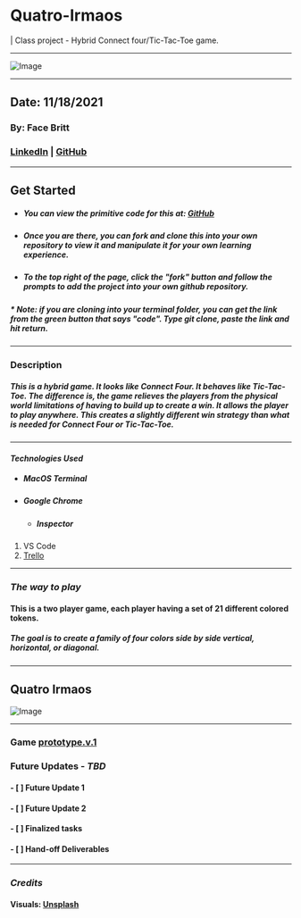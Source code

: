 # Quatro-Irmaos
| Class project - Hybrid Connect four/Tic-Tac-Toe game.
***
![Image](https://res.cloudinary.com/devvy8/image/upload/v1637218106/samples/Four%20Brothers%20Game%20-%20Proj%201%20photo/Generic_Connect_four_mhkkiu.png)



***

<!-- # Making README Files -->
## Date: 11/18/2021

### By: Face Britt
### [LinkedIn](https://www.linkedin.com/in/face-britt-323a976/) | [GitHub](https://www.github.com)
***
## Get Started
* ##### You can view the primitive code for this at: *[GitHub](https://github.com/GotFaceGit/Quatro-Irmaos)*
* ##### Once you are there, you can fork and clone this into your own repository to view it and manipulate it for your own learning experience.
* ##### To the top right of the page, click the "fork" button and follow the prompts to add the project into your own github repository. 
##### * Note: if you are cloning into your terminal folder, you can get the link from the green button that says "code". Type git clone, paste the link and hit return.
***
### Description
##### This is a hybrid game. It looks like Connect Four. It behaves like Tic-Tac-Toe. The difference is, the game relieves the players from the physical world limitations of having to build up to create a win. It allows the player to play anywhere. This creates a slightly different win strategy than what is needed for Connect Four or Tic-Tac-Toe.
***

#### ***Technologies Used***
* ##### MacOS Terminal
* ##### Google Chrome
    * ##### Inspector
1. VS Code
2. [Trello](https://trello.com/b/ylIqFi9z/ga-game-project-1)
***
### ***The way to play***
#### This is a two player game, each player having a set of 21 different colored tokens.
##### The goal is to create a family of four colors side by side vertical, horizontal, or diagonal.

***

## Quatro Irmaos
![Image](https://res.cloudinary.com/devvy8/image/upload/c_scale,w_130/v1637213271/samples/Four%20Brothers%20Game%20-%20Proj%201%20photo/The_four_brothers_shot_y5zknk.png)
***
### Game [prototype.v.1](cloudy-fact.surge.sh)

### Future Updates - ***TBD***
#### - [ ] Future Update 1
#### - [ ] Future Update 2
#### - [ ] Finalized tasks
#### - [ ] Hand-off Deliverables
***
### *Credits*
#### Visuals: [Unsplash](unsplash.com)











